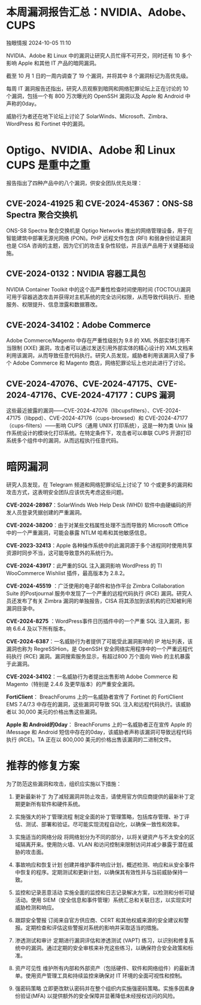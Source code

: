 #  本周漏洞报告汇总：NVIDIA、Adobe、CUPS   
 独眼情报   2024-10-05 11:10  
  
NVIDIA、Adobe 和 Linux 中的漏洞让研究人员忙得不可开交，同时还有 10 多个影响 Apple 和其他 IT 产品的暗网漏洞。  
  
截至 10 月 1 日的一周内调查了 19 个漏洞，并将其中 8 个漏洞标记为高优先级。  
  
每周 IT 漏洞报告还指出，研究人员观察到暗网和网络犯罪论坛上正在讨论的 10 个漏洞，包括一个有 800 万次曝光的 OpenSSH 漏洞以及 Apple 和 Android 中声称的0day。  
  
威胁行为者还在地下论坛上讨论了 SolarWinds、Microsoft、Zimbra、WordPress 和 Fortinet 中的漏洞。  
# Optigo、NVIDIA、Adobe 和 Linux CUPS 是重中之重  
  
报告指出了四种产品中的八个漏洞，供安全团队优先处理：  
## CVE-2024-41925 和 CVE-2024-45367：ONS-S8 Spectra 聚合交换机  
  
ONS-S8 Spectra 聚合交换机是 Optigo Networks 推出的网络管理设备，用于在智能建筑中部署无源光网络 (PON)。PHP 远程文件包含 (RFI) 和弱身份验证漏洞也是 CISA 咨询的主题，因为它们的攻击复杂性较低，并且该产品用于关键基础设施。  
## CVE-2024-0132：NVIDIA 容器工具包  
  
NVIDIA Container Toolkit 中的这个高严重性检查时间使用时间 (TOCTOU)漏洞可用于容器逃逸攻击并获得对主机系统的完全访问权限，从而导致代码执行、拒绝服务、权限提升、信息泄露和数据篡改。  
## CVE-2024-34102：Adobe Commerce  
  
Adobe Commerce/Magento 中存在严重性级别为 9.8 的 XML 外部实体引用不当限制 (XXE) 漏洞，攻击者可以通过发送引用外部实体的精心设计的 XML文档来利用该漏洞，从而导致任意代码执行。研究人员发现，威胁者利用该漏洞入侵了多个 Adobe Commerce 和 Magento 商店，网络犯罪论坛上也对此进行了讨论。  
## CVE-2024-47076、CVE-2024-47175、CVE-2024-47176、CVE-2024-47177：CUPS 漏洞  
  
这些最近披露的漏洞——CVE-2024-47076（libcupsfilters）、CVE-2024-47175（libppd）、CVE-2024-47176（cups-browsed）和 CVE-2024-47177（cups-filters）——影响 CUPS（通用 UNIX 打印系统），这是一种为类 Unix 操作系统设计的模块化打印系统。在特定条件下，攻击者可以串联 CUPS 开源打印系统多个组件中的漏洞，从而远程执行任意代码。  
# 暗网漏洞  
  
研究人员发现，在 Telegram 频道和网络犯罪论坛上讨论了 10 个或更多的漏洞和攻击方式，这表明安全团队应该优先考虑这些问题。  
  
**CVE-2024-28987**：SolarWinds Web Help Desk (WHD) 软件中由硬编码的开发人员登录凭据创建的严重漏洞。  
  
**CVE-2024-38200**：由于对某些文档属性处理不当而导致的 Microsoft Office 中的一个严重漏洞，可能会暴露 NTLM 哈希和其他敏感信息。  
  
**CVE-2023-32413**：Apple 各种操作系统中的此漏洞源于多个进程同时使用共享资源时同步不当，这可能导致意外的系统行为。  
  
**CVE-2024-43917**：此严重的SQL 注入漏洞影响 WordPress 的 TI WooCommerce Wishlist 插件，最高版本为 2.8.2。  
  
**CVE-2024-45519** ：广泛使用的电子邮件和协作平台 Zimbra Collaboration Suite 的Postjournal 服务中发现了一个严重的远程代码执行 (RCE) 漏洞。研究人员还发布了有关 Zimbra 漏洞的单独报告，CISA 将其添加到该机构的已知被利用漏洞目录中。  
  
**CVE-2024-8275** ：WordPress事件日历插件中的一个严重 SQL 注入漏洞，影响 6.6.4 及以下所有版本。  
  
**CVE-2024-6387**：一名威胁行为者提供了可能受此漏洞影响的 IP 地址列表，该漏洞也称为 RegreSSHion，是 OpenSSH 安全网络实用程序中的一个严重远程代码执行 (RCE) 漏洞。漏洞搜索服务显示，有超过800 万个面向 Web 的主机暴露于此漏洞。  
  
**CVE-2024-34102**：一名威胁行为者提出出售影响 Adobe Commerce 和 Magento（特别是 2.4.6 及更早版本）的严重安全漏洞。  
  
**FortiClient**： BreachForums 上的一名威胁者宣传了 Fortinet 的 FortiClient EMS 7.4/7.3 中存在的漏洞，这些漏洞可导致 SQL 注入和远程代码执行。该威胁者以 30,000 美元的价格出售这些漏洞。  
  
**Apple 和 Android的0day**： BreachForums 上的一名威胁者正在宣传 Apple 的 iMessage 和 Android 短信中存在的0day，该威胁者声称该漏洞可导致远程代码执行 (RCE)。TA 正在以 800,000 美元的价格出售该漏洞的二进制文件。  
# 推荐的修复方案  
  
为了防范这些漏洞和攻击，组织应实施以下措施：  
1. 更新最新补丁
为了减轻漏洞并防止攻击，请使用官方供应商提供的最新补丁定期更新所有软件和硬件系统。  
  
1. 实施强大的补丁管理流程
制定全面的补丁管理策略，包括库存管理、补丁评估、测试、部署和验证。尽可能实现流程自动化，以确保一致性和效率。  
  
1. 实施适当的网络分段
将网络划分为不同的部分，以将关键资产与不太安全的区域隔离开来。使用防火墙、VLAN 和访问控制来限制访问并减少暴露于潜在威胁的攻击面。  
  
1. 事故响应和恢复计划
创建并维护事件响应计划，概述检测、响应和从安全事件中恢复的程序。定期测试和更新计划，以确保其有效性并与当前威胁保持一致。  
  
1. 监控和记录恶意活动
实施全面的监控和日志记录解决方案，以检测和分析可疑活动。使用 SIEM（安全信息和事件管理）系统汇总和关联日志，以实现实时威胁检测和响应。  
  
1. 跟踪安全警报
订阅来自官方供应商、CERT 和其他权威来源的安全建议和警报。定期检查和评估这些警报对系统的影响并采取适当的措施。  
  
1. 渗透测试和审计
定期进行漏洞评估和渗透测试 (VAPT) 练习，以识别和修复系统中的漏洞。通过定期的安全审核来补充这些练习，以确保符合安全政策和标准。  
  
1. 资产可见性
维护所有内部和外部资产（包括硬件、软件和网络组件）的最新清单。使用资产管理工具和持续监控来确保对 IT 环境的全面可视性和控制。  
  
1. 强密码策略
立即更改默认密码并在整个组织内实施强密码策略。实施多因素身份验证(MFA) 以提供额外的安全保障并显著降低未经授权访问的风险。  
  
  
  
  
